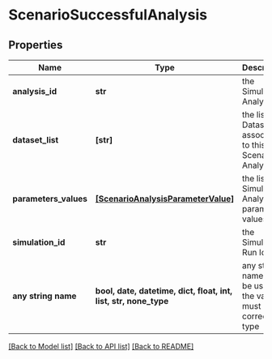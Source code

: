 # ScenarioSuccessfulAnalysis


## Properties
Name | Type | Description | Notes
------------ | ------------- | ------------- | -------------
**analysis_id** | **str** | the Simulator Analysis Id | 
**dataset_list** | **[str]** | the list of Dataset Id associated to this Scenario Analysis | [optional] 
**parameters_values** | [**[ScenarioAnalysisParameterValue]**](ScenarioAnalysisParameterValue.md) | the list of Simulator Analysis parameters values | [optional] 
**simulation_id** | **str** | the Simulation Run Id | [optional] [readonly] 
**any string name** | **bool, date, datetime, dict, float, int, list, str, none_type** | any string name can be used but the value must be the correct type | [optional]

[[Back to Model list]](../README.md#documentation-for-models) [[Back to API list]](../README.md#documentation-for-api-endpoints) [[Back to README]](../README.md)


